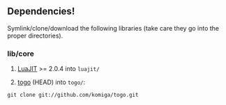 
## Dependencies!

Symlink/clone/download the following libraries (take care they go into the
proper directories).

### lib/core

1. [LuaJIT](http://luajit.org/download.html) >= 2.0.4 into `luajit/`

2. [togo](https://github.com/komiga/togo) (HEAD) into `togo/`:

  `git clone git://github.com/komiga/togo.git`

